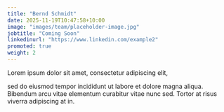 ```yaml
---
title: "Bernd Schmidt"
date: 2025-11-19T10:47:58+10:00
image: "images/team/placeholder-image.jpg"
jobtitle: "Coming Soon"
linkedinurl: "https://www.linkedin.com/example2"
promoted: true
weight: 2
---
```


Lorem ipsum dolor sit amet, consectetur adipiscing elit,

<!--more-->

sed do eiusmod tempor incididunt ut labore et dolore magna aliqua. Bibendum arcu vitae elementum curabitur vitae nunc sed. Tortor at risus viverra adipiscing at in.
